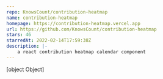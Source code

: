```yaml
---
repo: KnowsCount/contribution-heatmap
name: contribution-heatmap
homepage: https://contribution-heatmap.vercel.app
url: https://github.com/KnowsCount/contribution-heatmap
stars: 46
starredAt: 2022-02-14T17:59:38Z
description: |-
    a react contribution heatmap calendar component
---
```


[object Object]
